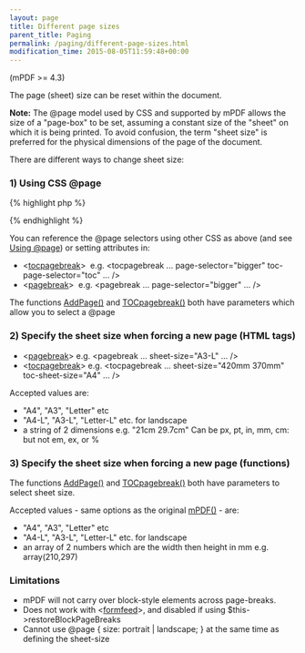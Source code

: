 ```yaml
---
layout: page
title: Different page sizes
parent_title: Paging
permalink: /paging/different-page-sizes.html
modification_time: 2015-08-05T11:59:48+00:00
---
```




<p>(mPDF &gt;= 4.3)</p>
<p>The page (sheet) size can be reset within the document.</p>

<div class="alert alert-info" role="alert"><strong>Note:</strong> The @page model used by CSS and supported by mPDF allows the size of a "page-box" to be set,&nbsp;assuming a constant size of the "sheet" on which it is being printed. To avoid confusion, the term "sheet size" is preferred for the physical dimensions of the page of the document.</div>
<p>There are different ways to change sheet size:</p>
<h3>1) Using CSS @page</h3>

{% highlight php %}
<style>

@page { sheet-size: A3-L; }

@page bigger { sheet-size: 420mm 370mm; }

@page toc { sheet-size: A4; }

h1.bigsection {

        page-break-before: always;

        page: bigger;

}

</style>
{% endhighlight %}

<p>You can reference the @page selectors using other CSS as above (and see <a href="{{ "/paging/using-page.html" | prepend: site.baseurl }}">Using @page</a>) or setting attributes in:</p>
<ul>
<li>&lt;<a href="{{ "/reference/html-control-tags/tocpagebreak.html" | prepend: site.baseurl }}">tocpagebreak</a>&gt;&nbsp; e.g. &lt;tocpagebreak ... page-selector="bigger" toc-page-selector="toc" ... /&gt;</li>
<li>&lt;<a href="{{ "/reference/html-control-tags/pagebreak.html" | prepend: site.baseurl }}">pagebreak</a>&gt;&nbsp; e.g. &lt;pagebreak ... page-selector="bigger" ... /&gt;</li>
</ul>
<p>The functions <a href="{{ "/reference/mpdf-functions/addpage.html" | prepend: site.baseurl }}">AddPage()</a> and <a href="{{ "/reference/mpdf-functions/tocpagebreak.html" | prepend: site.baseurl }}">TOCpagebreak()</a> both have parameters which allow you to select a @page</p>
<h3>2) Specify the sheet size when forcing a new page (HTML tags)

</h3>
<ul>
<li>&lt;<a href="{{ "/reference/html-control-tags/pagebreak.html" | prepend: site.baseurl }}">pagebreak</a>&gt; e.g. &lt;pagebreak ... sheet-size="A3-L" ... /&gt;</li>
<li>&lt;<a href="{{ "/reference/html-control-tags/tocpagebreak.html" | prepend: site.baseurl }}">tocpagebreak</a>&gt; e.g. &lt;tocpagebreak ... sheet-size="420mm 370mm" toc-sheet-size="A4" ... /&gt;</li>
</ul>
<p>Accepted values are:</p>
<ul>
<li>"A4", "A3", "Letter" etc</li>
<li>"A4-L", "A3-L", "Letter-L" etc. for landscape</li>
<li>a string of 2 dimensions e.g. "21cm 29.7cm" Can be px, pt, in, mm, cm: but not em, ex, or %</li>
</ul>
<h3>3) Specify the sheet size when forcing a new page (functions)</h3>
<p>The functions <a href="{{ "/reference/mpdf-functions/addpage.html" | prepend: site.baseurl }}">AddPage()</a> and <a href="{{ "/reference/mpdf-functions/tocpagebreak.html" | prepend: site.baseurl }}">TOCpagebreak()</a> both have parameters to select sheet size.</p>
<p>Accepted values - same options as the original <a href="{{ "/reference/mpdf-functions/mpdf.html" | prepend: site.baseurl }}">mPDF()</a> - are:</p>
<ul>
<li>"A4", "A3", "Letter" etc</li>
<li>"A4-L", "A3-L", "Letter-L" etc. for landscape</li>
<li>an array of 2 numbers which are the width then height in mm e.g. array(210,297)</li>
</ul>
<h3>Limitations</h3>
<ul>
<li>mPDF will not carry over block-style elements across page-breaks.</li>
<li>Does not work with &lt;<a href="{{ "/reference/html-control-tags/formfeed.html" | prepend: site.baseurl }}">formfeed</a>&gt;, and disabled if using $this-&gt;restoreBlockPageBreaks</li>
<li>Cannot use @page { size: portrait | landscape; } at the same time as defining the sheet-size</li>
</ul>
<p>&nbsp;</p>

